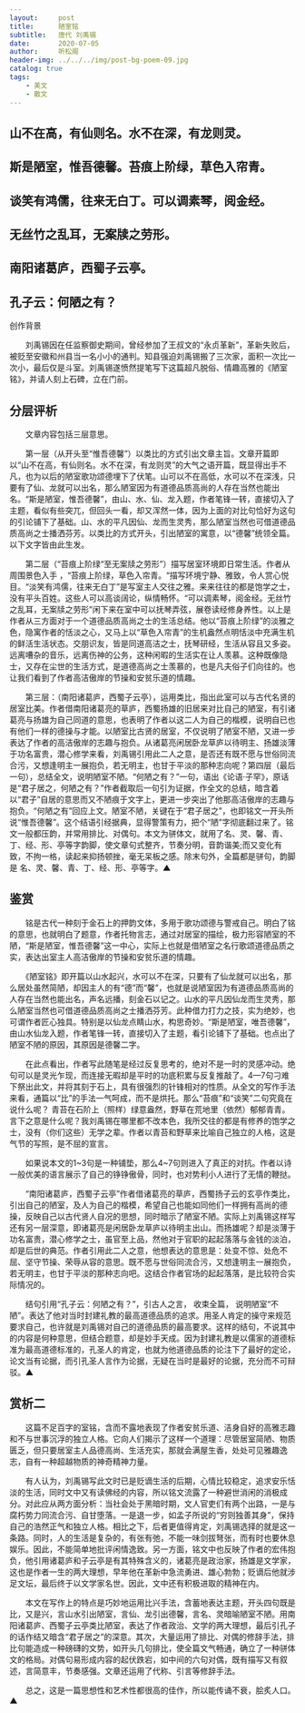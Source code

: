 ```yaml
---
layout:     post
title:      陋室铭
subtitle:   唐代 刘禹锡
date:       2020-07-05
author:     听松阁
header-img: ../../../img/post-bg-poem-09.jpg
catalog: true
tags:
    - 美文
    - 散文
---
```


## 山不在高，有仙则名。水不在深，有龙则灵。
## 斯是陋室，惟吾德馨。苔痕上阶绿，草色入帘青。
## 谈笑有鸿儒，往来无白丁。可以调素琴，阅金经。
## 无丝竹之乱耳，无案牍之劳形。
## 南阳诸葛庐，西蜀子云亭。
## 孔子云：何陋之有？







创作背景



　　刘禹锡因在任监察御史期间，曾经参加了王叔文的“永贞革新”，革新失败后，被贬至安徽和州县当一名小小的通判。知县强迫刘禹锡搬了三次家，面积一次比一次小，最后仅是斗室。刘禹锡遂愤然提笔写下这篇超凡脱俗、情趣高雅的《陋室铭》，并请人刻上石碑，立在门前。





## 分层评析



　　文章内容包括三层意思。



　　第一层（从开头至“惟吾德馨”）以类比的方式引出文章主旨。文章开篇即以“山不在高，有仙则名。水不在深，有龙则灵”的大气之语开篇，既显得出手不凡，也为以后的陋室歌功颂德埋下了伏笔。山可以不在高低，水可以不在深浅，只要有了仙、龙就可以出名，那么陋室因为有道德品质高尚的人存在当然也能出名。“斯是陋室，惟吾德馨”，由山、水、仙、龙入题，作者笔锋一转，直接切入了主题，看似有些突兀，但回头一看，却又浑然一体，因为上面的对比句恰好为这句的引论铺下了基础。山、水的平凡因仙、龙而生灵秀，那么陋室当然也可借道德品质高尚之士播洒芬芳。以类比的方式开头，引出陋室的寓意，以“德馨”统领全篇。以下文字皆由此生发。



　　第二层（“苔痕上阶绿“至无案牍之劳形”）描写居室环境即日常生活。作者从周围景色入手 ，“苔痕上阶绿，草色入帘青。“描写环境宁静、雅致，令人赏心悦目。“淡笑有鸿儒，往来无白丁”是写室主人交往之雅。来来往往的都是饱学之士，没有平头百姓。这些人可以高谈阔论，纵情畅怀。“可以调素琴，阅金经。无丝竹之乱耳，无案牍之劳形”闲下来在室中可以抚琴弄弦，展卷读经修身养性。以上是作者从三方面对于一个道德品质高尚之士的生活总结。他以“苔痕上阶绿”的淡雅之色，隐寓作者的恬淡之心，又马上以“草色入帘青”的生机盎然点明恬淡中充满生机的鲜活生活状态。交朋识友，皆是同道高洁之士，抚琴研经，生活从容且又多姿。远离嘈杂的音乐，远离伤神的公务，这种闲暇的生活实在让人羡慕。这种既像隐士，又存在尘世的生活方式，是道德高尚之士羡慕的，也是凡夫俗子们向往的。也让我们看到了作者高洁傲岸的节操和安贫乐道的情趣。



　　第三层：（南阳诸葛庐，西蜀子云亭），运用类比，指出此室可以与古代名贤的居室比美。作者借南阳诸葛亮的草庐，西蜀扬雄的旧居来对比自己的陋室，有引诸葛亮与扬雄为自己同道的意思，也表明了作者以这二人为自己的楷模，说明自已也有他们一样的德操与才能。以陋室比古贤的居室，不仅说明了陋室不陋，又进一步表达了作者的高洁傲岸的志趣与抱负。从诸葛亮闲居卧龙草庐以待明主、扬雄淡薄于功名富贵，潜心修学来看，刘禹锡引用此二人之意，是否还有既不愿与世俗同流合污，又想逢明主一展抱负，若无明主，也甘于平淡的那种志向呢？第四层（最后一句），总结全文，说明陋室不陋。“何陋之有？”一句，语出《论语·子罕》，原话是“君子居之，何陋之有？”作者截取后一句引为证据，作全文的总结，暗含着以“君子”自居的意思而又不陋痕于文字上，更进一步突出了他那高洁傲岸的志趣与抱负。“何陋之有”回应上文。陋室不陋，关键在于“君子居之”，也即铭文一开头所说“惟吾德馨”。这个结语引经据典，显得警策有力，把个“陋”字彻底翻过来了。铭文一般都压韵，并常用排比、对偶句。本文为骈体文，就用了名、灵、馨、青、丁、经、形、亭等字韵脚，使文章句式整齐，节奏分明，音韵谐美;而又变化有致，不拘一格，读起来抑扬顿挫，毫无呆板之感。除末句外，全篇都是骈句，韵脚是 名、灵、馨、青、丁、经、形、亭等字。▲









## 鉴赏



　　铭是古代一种刻于金石上的押韵文体，多用于歌功颂德与警戒自己。明白了铭的意思，也就明白了题意，作者托物言志，通过对居室的描绘，极力形容陋室的不陋，“斯是陋室，惟吾德馨”这一中心，实际上也就是借陋室之名行歌颂道德品质之实，表达出室主人高洁傲岸的节操和安贫乐道的情趣。



　　《陋室铭》即开篇以山水起兴，水可以不在深，只要有了仙龙就可以出名，那么居处虽然简陋，却因主人的有“德”而“馨”，也就是说陋室因为有道德品质高尚的人存在当然也能出名，声名远播，刻金石以记之。山水的平凡因仙龙而生灵秀，那么陋室当然也可借道德品质高尚之士播洒芬芳。此种借力打力之技，实为绝妙，也可谓作者匠心独具。特别是以仙龙点睛山水，构思奇妙。“斯是陋室，唯吾德馨”，由山水仙龙入题，作者笔锋一转，直接切入了主题，看引论铺下了基础。也点出了陋室不陋的原因，其原因是德馨二字。



　　在此点看出，作者写此随笔是经过反复思考的，绝对不是一时的灵感冲动。绝句可以是灵光乍现，而连接无暇却是平时的功底积累与反复推敲了。4—7句刁难下祭出此文，并将其刻于石上，具有很强烈的针锋相对的性质。从全文的写作手法来看，通篇以“比”的手法一气呵成，而不是烘托。那么“苔痕”和“谈笑”二句究竟在说什么呢？ 青苔在石阶上（照样）绿意盎然，野草在荒地里（依然）郁郁青青。言下之意是什么呢？我刘禹锡在哪里都不改本色，我所交往的都是有修养的饱学之士，没有（你们这些）无学之辈。作者以青苔和野草来比喻自己独立的人格，这是气节的写照，是不屈的宣言。



　　如果说本文的1~3句是一种铺垫，那么4~7句则进入了真正的对抗。作者以诗一般优美的语言展示了自己的铮铮傲骨，同时，也对势利小人进行了无情的鞭挞。



　　“南阳诸葛庐，西蜀子云亭”作者借诸葛亮的草庐，西蜀扬子云的玄亭作类比，引出自己的陋室，及人为自己的楷模，希望自己也能如同他们一样拥有高尚的德操，反映自己以古代贤人自况的思想，同时暗示了陋室不陋。实际上刘禹锡这样写还有另一层深意，即诸葛亮是闲居卧龙草庐以待明主出山。而扬雄呢？却是淡薄于功名富贵，潜心修学之士，虽官至上品，然他对于官职的起起落落与金钱的淡泊，却是后世的典范。作者引用此二人之意，他想表达的意思是：处变不惊、处危不屈、坚守节操、荣辱从容的意思。既不愿与世俗同流合污，又想逢明主一展抱负，若无明主，也甘于平淡的那种志向吧。这结合作者官场的起起落落，是比较符合实际情况的。



　　结句引用“孔子云：何陋之有？”，引古人之言， 收束全篇， 说明陋室“不陋”。表达了他对当时封建礼教的最高道德品质的追求。用圣人肯定的操守来规范要求自己，也许就是刘禹锡对自己的道德品质的最高要求。这样的结句，不说其中的内容是何种意思，但结合题意，却是妙手天成。因为封建礼教是以儒家的道德标准为最高道德标准的，孔圣人的肯定，也就为他道德品质的论注下了最好的定论，论文当有论据，而引孔圣人言作为论据，无疑在当时是最好的论据，充分而不可辩驳。▲





## 赏析二

　　这篇不足百字的室铭，含而不露地表现了作者安贫乐道、洁身自好的高雅志趣和不与世事沉浮的独立人格。它向人们揭示了这样一个道理：尽管居室简陋、物质匮乏，但只要居室主人品德高尚、生活充实，那就会满屋生香，处处可见雅趣逸志，自有一种超越物质的神奇精神力量。

　　有人认为，刘禹锡写此文时已是贬谪生活的后期，心情比较稳定，追求安乐恬淡的生活，同时文中又有读佛经的内容，所以铭文流露了一种避世消闲的消极成分。对此应从两方面分析：当社会处于黑暗时期，文人官吏们有两个出路，一是与腐朽势力同流合污、自甘堕落。一是退一步，如孟子所说的“穷则独善其身”，保持自己的浩然正气和独立人格。相比之下，后者更值得肯定，刘禹锡选择的就是这一条路。同时，人的生活是复杂的，有张有弛，不能一味剑拔弩张，而有时也要休息娱乐。因此，不能简单地批评闲情逸致。另一方面，铭文中也反映了作者的宏伟抱负，他引用诸葛庐和子云亭是有其特殊含义的，诸葛亮是政治家，扬雄是文学家，这也是作者一生的两大理想，早年他在革新中急流勇进、雄心勃勃；贬谪后他就涉足文坛，最后终于以文学家名世。因此，文中还有积极进取的精神在内。



　　本文在写作上的特点是巧妙地运用比兴手法，含蓄地表达主题，开头四句既是比，又是兴，言山水引出陋室，言仙、龙引出德馨，言名、灵暗喻陋室不陋。用南阳诸葛庐、西蜀子云亭类比陋室，表达了作者政治、文学的两大理想，最后引孔子的话作结又暗含“君子居之”的深意。其次，大量运用了排比、对偶的修辞手法，排比句能造成一种磅礴的文势，如开头几句排比，使全篇文气畅通，确立了一种骈体文的格局。对偶句易形成内容的起伏跌宕，如中间的六句对偶，既有描写又有叙述，言简意丰，节奏感强。文章还运用了代称、引言等修辞手法。



　　总之，这是一篇思想性和艺术性都很高的佳作，所以能传诵不衰，脍炙人口。▲
